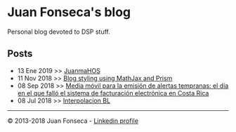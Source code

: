 # Juan Fonseca's blog
Personal blog devoted to DSP stuff.

## Posts
* 13 Ene 2019 >> [JuanmaHOS](blog/JFonseca.styling.html)
* 11 Nov 2018 >> [Blog styling using MathJax and Prism](blog/JFonseca.styling.html)
* 08 Sep 2018 >> [Media móvil para la emisión de alertas tempranas: el día en el que falló el sistema de facturación electrónica en Costa Rica](blog/JFonseca.suavizadoTraficoServidorWeb.html)
* 08 Jul 2018 >> [Interpolacion BL](blog/JFonseca.interpolacionBL.html)

---
© 2013-2018 Juan Fonseca - [Linkedin profile](https://cr.linkedin.com/in/juan-m-fonseca-solis) 
